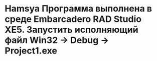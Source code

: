 # Hamsya Программа выполнена в среде Embarcadero RAD Studio XE5. Запустить исполняющий файл Win32 -> Debug -> Project1.exe
